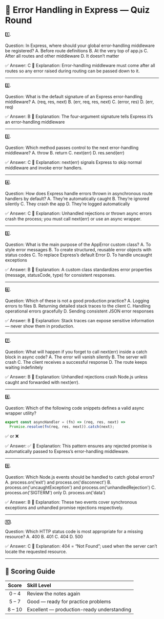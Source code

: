 # 🧩 Error Handling in Express — Quiz Round

1️⃣.

Question:
In Express, where should your global error-handling middleware be registered?
A. Before route definitions
B. At the very top of app.js
C. After all routes and other middleware
D. It doesn’t matter

✅ Answer: C
🧠 Explanation: Error-handling middleware must come after all routes so any error raised during routing can be passed down to it.

---

2️⃣.

Question:
What is the default signature of an Express error-handling middleware?
A. (req, res, next)
B. (err, req, res, next)
C. (error, res)
D. (err, req)

✅ Answer: B
🧠 Explanation: The four-argument signature tells Express it’s an error-handling middleware

---

3️⃣.

Question:
Which method passes control to the next error-handling middleware?
A. throw
B. return
C. next(err)
D. res.send(err)

✅ Answer: C
🧠 Explanation: next(err) signals Express to skip normal middleware and invoke error handlers.

---

4️⃣.

Question:
How does Express handle errors thrown in asynchronous route handlers by default?
A. They’re automatically caught
B. They’re ignored silently
C. They crash the app
D. They’re logged automatically

✅ Answer: C
🧠 Explanation: Unhandled rejections or thrown async errors crash the process; you must call next(err) or use an async wrapper.

---

5️⃣.

Question:
What is the main purpose of the AppError custom class?
A. To style error messages
B. To create structured, reusable error objects with status codes
C. To replace Express’s default Error
D. To handle uncaught exceptions

✅ Answer: B
🧠 Explanation: A custom class standardizes error properties (message, statusCode, type) for consistent responses.

---

6️⃣.

Question:
Which of these is not a good production practice?
A. Logging errors to files
B. Returning detailed stack traces to the client
C. Handling operational errors gracefully
D. Sending consistent JSON error responses

✅ Answer: B
🧠 Explanation: Stack traces can expose sensitive information — never show them in production.

---

7️⃣.

Question:
What will happen if you forget to call next(err) inside a catch block in async code?
A. The error will vanish silently
B. The server will crash
C. The client receives a successful response
D. The route keeps waiting indefinitely

✅ Answer: B
🧠 Explanation: Unhandled rejections crash Node.js unless caught and forwarded with next(err).

---

8️⃣.

Question:
Which of the following code snippets defines a valid async wrapper utility?

```js
export const asyncHandler = (fn) => (req, res, next) =>
  Promise.resolve(fn(req, res, next)).catch(next);
```

✅ or ❌

✅ Answer: ✅
🧠 Explanation: This pattern ensures any rejected promise is automatically passed to Express’s error-handling middleware.

---

9️⃣.

Question:
Which Node.js events should be handled to catch global errors?
A. process.on('exit') and process.on('disconnect')
B. process.on('uncaughtException') and process.on('unhandledRejection')
C. process.on('SIGTERM') only
D. process.on('data')

✅ Answer: B
🧠 Explanation: These two events cover synchronous exceptions and unhandled promise rejections respectively.

---

🔟.

Question:
Which HTTP status code is most appropriate for a missing resource?
A. 400
B. 401
C. 404
D. 500

✅ Answer: C
🧠 Explanation: 404 = “Not Found”; used when the server can’t locate the requested resource.

---

## 🎯 Scoring Guide

|  Score | Skill Level                                |
| :----: | :----------------------------------------- |
|  0 – 4 | Review the notes again                     |
|  5 – 7 | Good — ready for practice problems         |
| 8 – 10 | Excellent — production-ready understanding |
